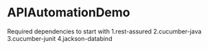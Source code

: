# APIAutomationDemo

Required dependencies to start with
1.rest-assured
2.cucumber-java
3.cucumber-junit
4.jackson-databind

